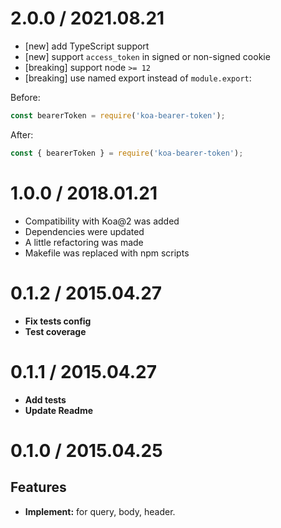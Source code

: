 # 2.0.0 / 2021.08.21

- [new] add TypeScript support
- [new] support `access_token` in signed or non-signed cookie
- [breaking] support node `>= 12`
- [breaking] use named export instead of `module.export`:

Before:

```js
const bearerToken = require('koa-bearer-token');
```

After:

```js
const { bearerToken } = require('koa-bearer-token');
```

# 1.0.0 / 2018.01.21

- Compatibility with Koa@2 was added
- Dependencies were updated
- A little refactoring was made
- Makefile was replaced with npm scripts

# 0.1.2 / 2015.04.27

- **Fix tests config**
- **Test coverage**

# 0.1.1 / 2015.04.27

- **Add tests**
- **Update Readme**

# 0.1.0 / 2015.04.25

## Features

- **Implement:** for query, body, header.
